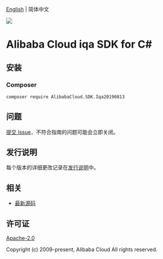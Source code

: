 [English](README.md) | 简体中文

![](https://aliyunsdk-pages.alicdn.com/icons/AlibabaCloud.svg)

# Alibaba Cloud iqa SDK for C#

## 安装

### Composer

```bash
composer require AlibabaCloud.SDK.Iqa20190813
```

## 问题

[提交 Issue](https://github.com/aliyun/alibabacloud-csharp-sdk/issues/new)，不符合指南的问题可能会立即关闭。

## 发行说明

每个版本的详细更改记录在[发行说明](./ChangeLog.md)中。

## 相关

* [最新源码](https://github.com/aliyun/alibabacloud-csharp-sdk/)

## 许可证

[Apache-2.0](http://www.apache.org/licenses/LICENSE-2.0)

Copyright (c) 2009-present, Alibaba Cloud All rights reserved.
